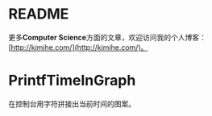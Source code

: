 # README
更多**Computer Science**方面的文章，欢迎访问我的个人博客：[http://kimihe.com/](http://kimihe.com/)。

# PrintfTimeInGraph
在控制台用字符拼接出当前时间的图案。